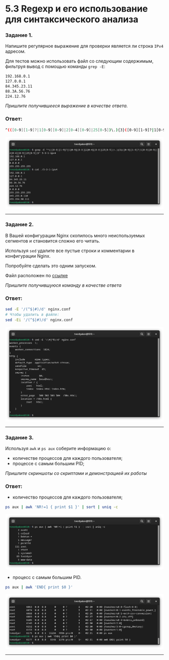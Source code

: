 # 5.3 Regexp и его использование для синтаксического анализа

### Задание 1.

Напишите регулярное выражение для проверки является ли строка `IPv4` адресом.

Для тестов можно использовать файл со следующим содержимым, фильтруя вывод с помощью команды `grep -E`:
```
192.168.0.1
127.0.0.1
84.345.23.11
88.3A.56.76
224.12.76
```

*Пришлите получившееся выражение в качестве ответа.*

### Ответ:
```bash
^(([0-9][1-9]?|1[0-9][0-9]|2[0-4][0-9]|25[0-5])\.){3}([0-9][1-9]?|1[0-9][0-9]|2[0-4][0-9]|25[0-5])$
```
![](https://github.com/tverdyakov/portfolio-tverdyakov/blob/main/Experience%2C%20skills%20and%20abilities/Netology/05.%20Программирование%20на%20Bash/03.%20Regexp%20и%20его%20использование%20для%20синтаксического%20анализа/01.png)

---

### Задание 2.

В Вашей конфигурации Nginx скопилось много неиспользуемых сегментов и становится сложно его читать.

Используя `sed` удалите все пустые строки и комментарии в конфигурации Nginx.

Попробуйте сделать это одним запуском.

Файл расположен по [ссылке](5-03/nginx.conf)

*Пришлите получившуюся команду в качестве ответа*

### Ответ:
```bash
sed -E '/(^$|#)/d' nginx.conf  
# Чтобы удалить в файле:  
sed -Ei '/(^$|#)/d' nginx.conf
```
![](https://github.com/tverdyakov/portfolio-tverdyakov/blob/main/Experience%2C%20skills%20and%20abilities/Netology/05.%20Программирование%20на%20Bash/03.%20Regexp%20и%20его%20использование%20для%20синтаксического%20анализа/02.png)

------

### Задание 3.

Используя `awk` и `ps aux` соберите информацию о:
 - количестве процессов для каждого пользователя;
 - процессе с самым большим PID;

*Пришлите скриншоты со скриптами и демонстрацией их работы*

### Ответ:
- количество процессов для каждого пользователя;

```bash
ps aux | awk 'NR!=1 { print $1 }' | sort | uniq -c
```
![](https://github.com/tverdyakov/portfolio-tverdyakov/blob/main/Experience%2C%20skills%20and%20abilities/Netology/05.%20Программирование%20на%20Bash/03.%20Regexp%20и%20его%20использование%20для%20синтаксического%20анализа/03.1.png)

- процесс с самым большим PID.

```bash
ps aux | awk 'END{ print $0 }'
```
![](https://github.com/tverdyakov/portfolio-tverdyakov/blob/main/Experience%2C%20skills%20and%20abilities/Netology/05.%20Программирование%20на%20Bash/03.%20Regexp%20и%20его%20использование%20для%20синтаксического%20анализа/03.2.png)

---
